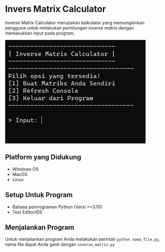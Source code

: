 # Invers Matrix Calculator
Inverse Matrix Calculator merupakan kalkulator yang memungkinkan
pengguna untuk melakukan perhitungan *inverse matrix* dengan memasukkan
input pada program.

![tampilan main menu](/img/tampilan_default_program.png)

## Platform yang Didukung
- Windows OS
- MacOS
- Linux

## Setup Untuk Program
- Bahasa pemrograman Python (Versi >=3.10)
- Text Editor/IDE

## Menjalankan Program
Untuk menjalankan program Anda melakukan
perintah `python nama_file.py`, nama file dapat Anda 
ganti dengan `inverse_matrix.py`
